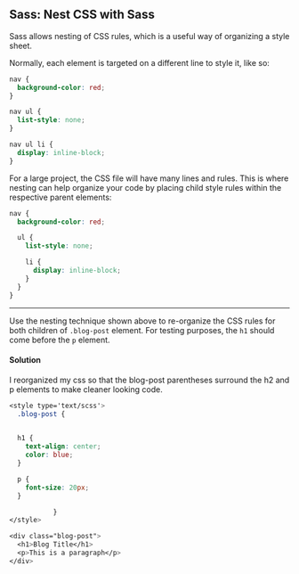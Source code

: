 ## Sass: Nest CSS with Sass

Sass allows nesting of CSS rules, which is a useful way of organizing a style sheet.

Normally, each element is targeted on a different line to style it, like so:



```scss
nav {
  background-color: red;
}

nav ul {
  list-style: none;
}

nav ul li {
  display: inline-block;
}
```



For a large project, the CSS file will have many lines and rules. This is where nesting can help organize your code by placing child style rules within the respective parent elements:



```scss
nav {
  background-color: red;

  ul {
    list-style: none;

    li {
      display: inline-block;
    }
  }
}
```



------

Use the nesting technique shown above to re-organize the CSS rules for both children of `.blog-post` element. For testing purposes, the `h1` should come before the `p` element.



#### Solution 

I reorganized my css so that the blog-post parentheses surround the h2 and p elements to make cleaner looking code. 

``````scss
<style type='text/scss'>
  .blog-post {

  
  h1 {
    text-align: center;
    color: blue;
  }

  p {
    font-size: 20px;
  }

           }
</style>

<div class="blog-post">
  <h1>Blog Title</h1>
  <p>This is a paragraph</p>
</div>
``````